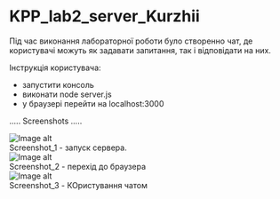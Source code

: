 # KPP_lab2_server_Kurzhii
Під час виконання лабораторної роботи було створенно чат, де користувачі можуть як задавати запитання, так і відповідати на них.

Інструкція користувача:
  - запустити консоль
  - виконати node server.js
  - у браузері перейти на localhost:3000
  
  ..... Screenshots .....
  
  ![Image alt](https://github.com/Valientin/KPP_lab2_server_Kurzhii/raw/master/img/start_server.PNG)<br>
 Screenshot_1 - запуск сервера.<br>
 ![Image alt](https://github.com/Valientin/KPP_lab2_server_Kurzhii/raw/master/img/chat_1.PNG)<br>
 Screenshot_2 - перехід до браузера<br>
 ![Image alt](https://github.com/Valientin/KPP_lab2_server_Kurzhii/raw/master/img/chat_2.PNG)<br>
 Screenshot_3 - КОристування чатом<br>
